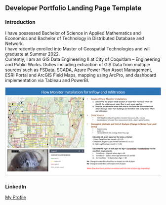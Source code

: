 ## Developer Portfolio Landing Page Template

### Introduction

I have possessed Bachelor of Science in Applied Mathematics and Economics and Bachelor of Technology in Distributed Database and Network. <br/>
  I have recently enrolled into Master of Geospatial Technologies and will graduate at Summer 2022.   <br/>
  Currently, I am an GIS Data Engineering II at City of Coquitlam – Engineering and Public Works.  Duties including extraction of GIS Data 
  from multiple sources such as FSData, SCADA, Azure Power Plan Asset Management, ESRI Portal and ArcGIS Field Maps, mapping using ArcPro, 
  and dashboard implementation via Tableau and PowerBI.

<img src="images/YanceyKo_WorkExample.GIF?raw=true"/>

### LinkedIn
<a href="https://www.linkedin.com/in/yancey-ko-8866274" target="_blank">My Profile </a>
```
